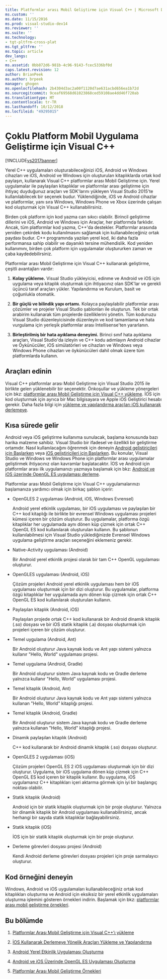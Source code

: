 ```yaml
---
title: Platformlar arası Mobil Geliştirme için Visual C++ | Microsoft Docs
ms.custom: ''
ms.date: 11/15/2016
ms.prod: visual-studio-dev14
ms.reviewer: ''
ms.suite: ''
ms.technology:
- tgt-pltfrm-cross-plat
ms.tgt_pltfrm: ''
ms.topic: article
dev_langs:
- C++
ms.assetid: 0bb872d6-981b-4c96-9143-fcec5336bf0d
caps.latest.revision: 12
author: BrianPeek
ms.author: brpeek
manager: ghogen
ms.openlocfilehash: 2b4304d3ac2a00f1120d7ae631acbd656ea1b72d
ms.sourcegitcommit: 9ceaf69568d61023868ced59108ae4dd46f720ab
ms.translationtype: MT
ms.contentlocale: tr-TR
ms.lasthandoff: 10/12/2018
ms.locfileid: "49295015"
---
```

# <a name="visual-c-for-cross-platform-mobile-development"></a>Çoklu Platform Mobil Uygulama Geliştirme için Visual C++
[!INCLUDE[vs2017banner](../includes/vs2017banner.md)]

  
Yerel C++ uygulamaları oluşturabileceğinizi iOS, Android ve Windows cihazları ve iOS, Android ve Windows için oluşturulan kitaplıklarda ortak kod paylaşın, kullanarak Visual C++ platformlar arası Mobil Geliştirme için. Yerel uygulamalar ile paylaşılan kitaplıklar ve platformlar arası geliştirme için ihtiyaç duyduğunuz araçları ve SDK'larını yükleyen Visual Studio 2015'te kullanılabilecek bir seçenek budur. Yüklendiğinde, iOS ve Android cihazlar ve platformlar, yanı sıra Windows, Windows Phone ve Xbox üzerinde çalışan kod oluşturmak için Visual C++ kullanabilirsiniz.  
  
 Birden çok platform için kod yazma can sıkıcı olabilir. Birincil geliştirme dillerini ve iOS, Android ve Windows için Araçlar, her platformda farklıdır. Ancak, tüm platformlar kod yazma, C++'da destekler. Platformlar arasında yeniden çekirdek kodu kullanılmasını sağlamak için kullanabileceğiniz ortak paydası budur. C++ programında yazılan yerel kod, iki daha fazla performansa sahip olabilir ve dayanıklı tersine mühendislik. Kod yeniden kullanımını, birden çok platform için uygulamalar oluştururken zaman ve çaba kaydedebilirsiniz.  
  
 Platformlar arası Mobil Geliştirme için Visual C++ kullanarak geliştirme, çeşitli avantajları vardır:  
  
1.  **Kolay yükleme.** Visual Studio yükleyicisi, edinme ve Android ve iOS için uygulama veya kitaplık oluşturmak için ihtiyacınız olan SDK'lar ve gerekli üçüncü taraf araçları yükler. Yapılandırma ve Kurulum, basit ve çoğunlukla otomatik.  
  
2.  **Bir güçlü ve bilindik yapı ortamı.** Kolayca paylaşılabilir platformlar arası çözümler ve projeler Visual Studio şablonları ile oluşturun. Tek bir ortak arabirim kullanarak tüm projelerde özelliklerini yönetin. Tüm kodunuzu Visual Studio düzenleyicisinde düzenleyin ve kod tamamlama ve hata vurgulama için yerleşik platformlar arası Intellisense'ten yararlanın.  
  
3.  **Birleştirilmiş bir hata ayıklama deneyimi.** Birinci sınıf hata ayıklama araçları, Visual Studio'da izleyin ve C++ kodu adımlayın Android cihazlar ve Öykünücüler, iOS simülatörleri ve cihazları ve Windows veya Windows Phone cihazları ve öykünücüleri dahil olmak üzere tüm platformlarda kullanın.  
  
## <a name="get-the-tools"></a>Araçları edinin  
 Visual C++ platformlar arası Mobil Geliştirme için Visual Studio 2015 ile birlikte gelen yüklenebilir bir seçenektir. Önkoşullar ve yükleme yönergeleri için bkz: [platformlar arası Mobil Geliştirme için Visual C++ yükleme](../cross-platform/install-visual-cpp-for-cross-platform-mobile-development.md). İOS için kod oluşturmak için ayrıca bir Mac bilgisayara ve Apple iOS Geliştirici hesabı gerekir. Daha fazla bilgi için [yükleme ve yapılandırma araçları iOS kullanarak derlemeye](../cross-platform/install-and-configure-tools-to-build-using-ios.md).  
  
## <a name="come-up-to-speed"></a>Kısa sürede gelir  
 Android veya iOS geliştirme kullanıma sunulacak, başlama konusunda bazı harika malzeme sahibiz. Visual Studio bir ifadesel ve özellikli bir geliştirme ortamıdır. Nasıl kullanılacağını öğrenmek için deneyin [Android geliştiricileri için Başlarken](https://msdn.microsoft.com/library/windows/apps/dn275875.aspx) veya [iOS geliştiricileri için Başlarken](https://msdn.microsoft.com/library/windows/apps/xaml/jj657966.aspx). Bu konular, Visual Studio ve Windows ve Windows Phone için platformlar arası uygulamalar geliştirmek ihtiyacınız olan kavramlar başlatacaktır. İOS ve Android için platformlar arası ilk uygulamanızı yazmaya başlamak için bkz: [Android ve iOS üzerinde OpenGL ES uygulaması derleme](../cross-platform/build-an-opengl-es-application-on-android-and-ios.md).  
  
 Platformlar arası Mobil Geliştirme için Visual C++ uygulamalarınızı başlamanıza yardımcı olmak için birkaç şablon içerir:  
  
-   OpenGLES 2 uygulaması (Android, iOS, Windows Evrensel)  
  
     Android yerel etkinlik uygulaması, bir iOS uygulaması ve paylaşılan bir C++ kod kitaplığı ile birlikte bir evrensel Windows uygulaması projeleri kümesi içeren bir çözüm oluşturur. Bu uygulamalar, platforma özgü kitaplıklar her uygulamada aynı dönen küp çizmek için ortak C++ OpenGL ES kod kullanılarak oluşturulan kullanın. Bu şablonun kullanılabilmesi için Visual Studio yüklediğinizde Evrensel Windows uygulama geliştirme araçları seçeneğini eklemeniz gerekir.  
  
-   Native-Activity uygulaması (Android)  
  
     Bir Android yerel etkinlik projesi olarak bir tam C++ OpenGL uygulaması oluşturur.  
  
-   OpenGLES uygulaması (Android, iOS)  
  
     Çözüm projeleri Android yerel etkinlik uygulaması hem bir iOS uygulaması oluşturmak için bir dizi oluşturur. Bu uygulamalar, platforma özgü kitaplıklar her uygulamada aynı dönen küp çizmek için ortak C++ OpenGL ES kod kullanılarak oluşturulan kullanın.  
  
-   Paylaşılan kitaplık (Android, iOS)  
  
     Paylaşılan projede ortak C++ kod kullanarak bir Android dinamik kitaplık (.so) dosyası ve bir iOS statik kitaplık (.a) dosyası oluşturmak için projeleri içeren bir çözüm oluşturur.  
  
-   Temel uygulama (Android, Ant)  
  
     Bir Android oluşturur Java kaynak kodu ve Ant yapı sistemi yalnızca kullanır "Hello, World" uygulaması projesi.  
  
-   Temel uygulama (Android, Gradle)  
  
     Bir Android oluşturur sistem Java kaynak kodu ve Gradle derleme yalnızca kullanır "Hello, World" uygulaması projesi.  
  
-   Temel kitaplık (Android, Ant)  
  
     Bir Android oluşturur Java kaynak kodu ve Ant yapı sistemi yalnızca kullanan "Hello, World" kitaplığı projesi.  
  
-   Temel kitaplık (Android, Gradle)  
  
     Bir Android oluşturur sistem Java kaynak kodu ve Gradle derleme yalnızca kullanan "Hello, World" kitaplığı projesi.  
  
-   Dinamik paylaşılan kitaplık (Android)  
  
     C++ kod kullanarak bir Android dinamik kitaplık (.so) dosyası oluşturur.  
  
-   OpenGLES 2 uygulaması (iOS)  
  
     Çözüm projeleri OpenGL ES 2 iOS uygulaması oluşturmak için bir dizi oluşturur. Uygulama, bir iOS uygulama dönen küp çizmek için C++ OpenGL ES kod içeren bir kitaplık kullanır. Bu uygulama, iOS uygulamanız C++ kitaplıkları içeri aktarma görmek için iyi bir başlangıç noktası olabilir.  
  
-   Statik kitaplık (Android)  
  
     Android için bir statik kitaplık oluşturmak için bir proje oluşturur. Yalnızca bir dinamik kitaplık bir Android uygulaması kullanabilirsiniz, ancak herhangi bir sayıda statik kitaplıklar bağlayabilirsiniz.  
  
-   Statik kitaplık (iOS)  
  
     İOS için bir statik kitaplık oluşturmak için bir proje oluşturur.  
  
-   Derleme görevleri dosyası projesi (Android)  
  
     Kendi Android derleme görevleri dosyası projeleri için proje sarmalayıcı oluşturur.  
  
## <a name="try-out-sample-code"></a>Kod örneğini deneyin  
 Windows, Android ve iOS uygulamaları kullanabileceğiniz ortak kod kitaplıkları oluşturma ve Android için eksiksiz bir yerel etkinlik uygulamaları oluşturma işlemini gösteren örnekleri indirin. Başlamak için bkz: [platformlar arası mobil geliştirme örnekleri](../cross-platform/cross-platform-mobile-development-examples.md).  
  
## <a name="in-this-section"></a>Bu bölümde  
  
1.  [Platformlar Arası Mobil Geliştirme için Visual C++’ı yükleme](../cross-platform/install-visual-cpp-for-cross-platform-mobile-development.md)  
  
2.  [İOS Kullanarak Derlemeye Yönelik Araçları Yükleme ve Yapılandırma](../cross-platform/install-and-configure-tools-to-build-using-ios.md)  
  
3.  [Android Yerel Etkinlik Uygulaması Oluşturma](../cross-platform/create-an-android-native-activity-app.md)  
  
4.  [Android ve iOS Üzerinde OpenGL ES Uygulaması Oluşturma](../cross-platform/build-an-opengl-es-application-on-android-and-ios.md)  
  
5.  [Platformlar Arası Mobil Geliştirme Örnekleri](../cross-platform/cross-platform-mobile-development-examples.md)


